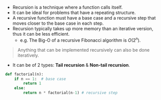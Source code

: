 - Recursion is a technique where a function calls itself. 
- It can be ideal for problems that have a repeating structure.
- A recursive function must have a base case and a recursive step that moves closer to the base case in each step.
- Recursion typically takes up more memory than an iterative version, thus it can be less efficient.
    - e.g. The Big-O of a recursive Fibonacci algorithm is $O(2^n)$.

> Anything that can be implemented recursively can also be done iteratively.

- It can be of 2 types: **Tail recursion** & **Non-tail recursion**.

```python
def factorial(n):
    if n == 1:  # base case
        return 1
    else:
        return n * factorial(n-1) # recursive step
```